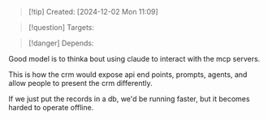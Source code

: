
>[!tip] Created: [2024-12-02 Mon 11:09]

>[!question] Targets: 

>[!danger] Depends: 

Good model is to thinka bout using claude to interact with the mcp servers.

This is how the crm would expose api end points, prompts, agents, and allow people to present the crm differently.

If we just put the records in a db, we'd be running faster, but it becomes harded to operate offline.
